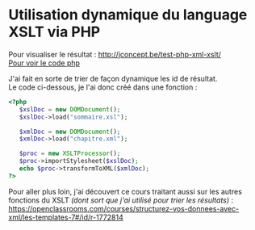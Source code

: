 # Utilisation dynamique du language XSLT via PHP

Pour visualiser le résultat : http://jconcept.be/test-php-xml-xslt/   
[Pour voir le code php](./index.php)

J'ai fait en sorte de trier de façon dynamique les id de résultat.   
Le code ci-dessous, je l'ai donc créé dans une fonction :

``` PHP
<?php
   $xslDoc = new DOMDocument();
   $xslDoc->load("sommaire.xsl");

   $xmlDoc = new DOMDocument();
   $xmlDoc->load("chapitre.xml");

   $proc = new XSLTProcessor();
   $proc->importStylesheet($xslDoc);
   echo $proc->transformToXML($xmlDoc);
?>
```

Pour aller plus loin, j'ai découvert ce cours traitant aussi sur les autres fonctions du XSLT _(dont sort que j'ai utilisé pour trier les résultats)_ : https://openclassrooms.com/courses/structurez-vos-donnees-avec-xml/les-templates-7#/id/r-1772814